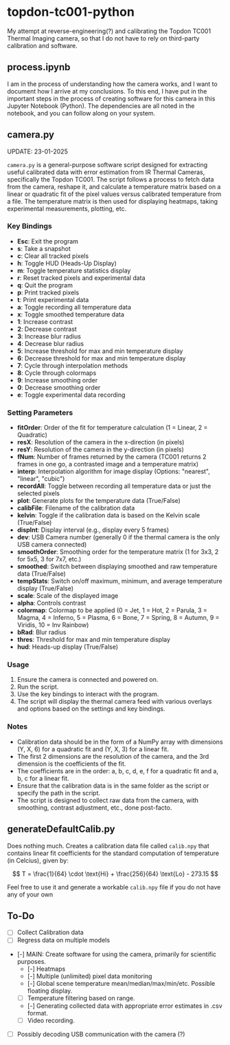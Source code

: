 # topdon-tc001-python
My attempt at reverse-engineering(?) and calibrating the Topdon TC001 Thermal Imaging camera, so that I do not have to rely on third-party calibration and software.

## process.ipynb
I am in the process of understanding how the camera works, and I want to document how I arrive at my conclusions. To this end, I have put in the important steps in the process of creating software for this camera in this Jupyter Notebook (Python).
The dependencies are all noted in the notebook, and you can follow along on your system.

## camera.py
UPDATE: 23-01-2025

`camera.py` is a general-purpose software script designed for extracting useful calibrated data with error estimation from IR Thermal Cameras, specifically the Topdon TC001. The script follows a process to fetch data from the camera, reshape it, and calculate a temperature matrix based on a linear or quadratic fit of the pixel values versus calibrated temperature from a file. The temperature matrix is then used for displaying heatmaps, taking experimental measurements, plotting, etc.

### Key Bindings
- **Esc**: Exit the program
- **s**: Take a snapshot
- **c**: Clear all tracked pixels
- **h**: Toggle HUD (Heads-Up Display)
- **m**: Toggle temperature statistics display
- **r**: Reset tracked pixels and experimental data
- **q**: Quit the program
- **p**: Print tracked pixels
- **t**: Print experimental data
- **a**: Toggle recording all temperature data
- **x**: Toggle smoothed temperature data
- **1**: Increase contrast
- **2**: Decrease contrast
- **3**: Increase blur radius
- **4**: Decrease blur radius
- **5**: Increase threshold for max and min temperature display
- **6**: Decrease threshold for max and min temperature display
- **7**: Cycle through interpolation methods
- **8**: Cycle through colormaps
- **9**: Increase smoothing order
- **0**: Decrease smoothing order
- **e**: Toggle experimental data recording

### Setting Parameters
- **fitOrder**: Order of the fit for temperature calculation (1 = Linear, 2 = Quadratic)
- **resX**: Resolution of the camera in the x-direction (in pixels)
- **resY**: Resolution of the camera in the y-direction (in pixels)
- **fNum**: Number of frames returned by the camera (TC001 returns 2 frames in one go, a contrasted image and a temperature matrix)
- **interp**: Interpolation algorithm for image display (Options: "nearest", "linear", "cubic")
- **recordAll**: Toggle between recording all temperature data or just the selected pixels
- **plot**: Generate plots for the temperature data (True/False)
- **calibFile**: Filename of the calibration data
- **kelvin**: Toggle if the calibration data is based on the Kelvin scale (True/False)
- **dispInt**: Display interval (e.g., display every 5 frames)
- **dev**: USB Camera number (generally 0 if the thermal camera is the only USB camera connected)
- **smoothOrder**: Smoothing order for the temperature matrix (1 for 3x3, 2 for 5x5, 3 for 7x7, etc.)
- **smoothed**: Switch between displaying smoothed and raw temperature data (True/False)
- **tempStats**: Switch on/off maximum, minimum, and average temperature display (True/False)
- **scale**: Scale of the displayed image
- **alpha**: Controls contrast
- **colormap**: Colormap to be applied (0 = Jet, 1 = Hot, 2 = Parula, 3 = Magma, 4 = Inferno, 5 = Plasma, 6 = Bone, 7 = Spring, 8 = Autumn, 9 = Viridis, 10 = Inv Rainbow)
- **bRad**: Blur radius
- **thres**: Threshold for max and min temperature display
- **hud**: Heads-up display (True/False)

### Usage
1. Ensure the camera is connected and powered on.
2. Run the script.
3. Use the key bindings to interact with the program.
4. The script will display the thermal camera feed with various overlays and options based on the settings and key bindings.

### Notes
- Calibration data should be in the form of a NumPy array with dimensions (Y, X, 6) for a quadratic fit and (Y, X, 3) for a linear fit.
- The first 2 dimensions are the resolution of the camera, and the 3rd dimension is the coefficients of the fit.
- The coefficients are in the order: a, b, c, d, e, f for a quadratic fit and a, b, c for a linear fit.
- Ensure that the calibration data is in the same folder as the script or specify the path in the script.
- The script is designed to collect raw data from the camera, with smoothing, contrast adjustment, etc., done post-facto.

## generateDefaultCalib.py
Does nothing much. Creates a calibration data file called `calib.npy` that contains linear fit coefficients for the standard computation of temperature (in Celcius), given by:

$$
T = \frac{1}{64} \cdot \text{Hi} + \frac{256}{64} \text{Lo} - 273.15
$$

Feel free to use it and generate a workable `calib.npy` file if you do not have any of your own

## To-Do
- [ ] Collect Calibration data
- [ ] Regress data on multiple models
- [-] MAIN: Create software for using the camera, primarily for scientific purposes.
  - [-] Heatmaps
  - [-] Multiple (unlimited) pixel data monitoring
  - [-] Global scene temperature mean/median/max/min/etc. Possible floating display.
  - [ ] Temperature filtering based on range.
  - [-] Generating collected data with appropriate error estimates in .csv format.
  - [ ] Video recording.
- [ ] Possibly decoding USB communication with the camera (?)
